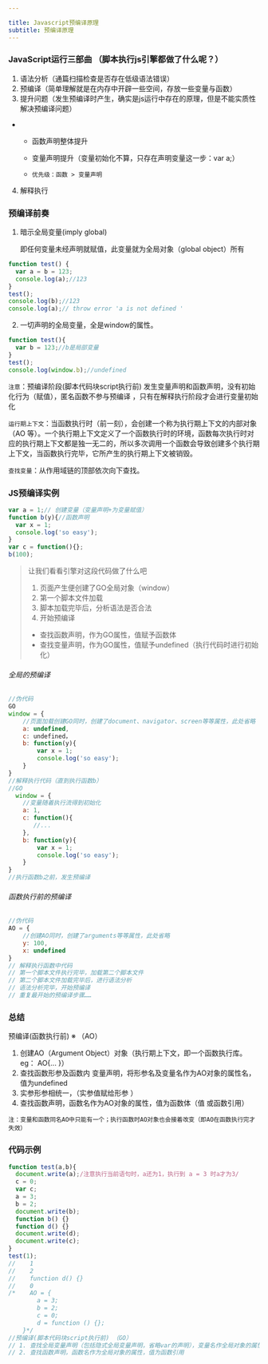 ```yaml
---

title: Javascript预编译原理
subtitle: 预编译原理
---
```


### JavaScript运行三部曲 （脚本执行js引擎都做了什么呢？）

1. 语法分析（通篇扫描检查是否存在低级语法错误）
2. 预编译（简单理解就是在内存中开辟一些空间，存放一些变量与函数）
3. 提升问题（发生预编译时产生，确实是js运行中存在的原理，但是不能实质性解决预编译问题）

- - 函数声明整体提升

  - 变量声明提升（变量初始化不算，只存在声明变量这一步：var a;）

  - `优先级：函数 > 变量声明`

4. 解释执行

### 预编译前奏

1. 暗示全局变量(imply  global)

   即任何变量未经声明就赋值，此变量就为全局对象（global object）所有

```javascript
function test() {
  var a = b = 123;
  console.log(a);//123
}
test();
console.log(b);//123
console.log(a);// throw error 'a is not defined '
```

2. 一切声明的全局变量，全是window的属性。

```javascript
function test(){ 
  var b = 123;//b是局部变量
}
test();
console.log(window.b);//undefined
```

`注意`：预编译阶段(脚本代码块script执行前) 发生变量声明和函数声明，没有初始化行为（赋值），匿名函数不参与预编译 ，只有在解释执行阶段才会进行变量初始化 

`运行期上下文`：当函数执行时（前一刻），会创建一个称为执行期上下文的内部对象（AO 等）。一个执行期上下文定义了一个函数执行时的环境，函数每次执行时对应的执行期上下文都是独一无二的，所以多次调用一个函数会导致创建多个执行期上下文，当函数执行完毕，它所产生的执行期上下文被销毁。

`查找变量`：从作用域链的顶部依次向下查找。

### JS预编译实例

```javascript
var a = 1;// 创建变量（变量声明+为变量赋值）
function b(y){//函数声明
  var x = 1;
  console.log('so easy');
}
var c = function(){};
b(100);
```

>让我们看看引擎对这段代码做了什么吧
>
>1. 页面产生便创建了GO全局对象（window）
>2. 第一个脚本文件加载
>3. 脚本加载完毕后，分析语法是否合法
>4. 开始预编译
>   - 查找函数声明，作为GO属性，值赋予函数体
>   - 查找变量声明，作为GO属性，值赋予undefined（执行代码时进行初始化）

###### 全局的预编译

```javascript
//伪代码
GO
window = {
    //页面加载创建GO同时，创建了document、navigator、screen等等属性，此处省略
    a: undefined,
    c: undefined，
    b: function(y){
        var x = 1;
        console.log('so easy');
    }
}
//解释执行代码（直到执行函数b）
//GO
  window = {
    //变量随着执行流得到初始化
    a: 1,
    c: function(){
       //...
    },
    b: function(y){
        var x = 1;
        console.log('so easy');
    }
}
//执行函数b之前，发生预编译
```

###### 函数执行前的预编译

```javascript
//伪代码
AO = {
    //创建AO同时，创建了arguments等等属性，此处省略
    y: 100,
    x: undefined
}
// 解释执行函数中代码
// 第一个脚本文件执行完毕，加载第二个脚本文件
// 第二个脚本文件加载完毕后，进行语法分析
// 语法分析完毕，开始预编译
// 重复最开始的预编译步骤……
```

### 总结

预编译(函数执行前) ※ （AO）

1. 创建AO（Argument Object）对象（执行期上下文，即一个函数执行库。 eg： AO{... }）
2. 查找函数形参及函数内 变量声明，将形参名及变量名作为AO对象的属性名，值为undefined
3. 实参形参相统一，（实参值赋给形参 ）
4. 查找函数声明，函数名作为AO对象的属性，值为函数体（值 或函数引用）

`注：变量和函数同名AO中只能有一个；执行函数时AO对象也会接着改变（即AO在函数执行完才失效）`

### 代码示例

```javascript
function test(a,b){
  document.write(a);/注意执行当前语句时，a还为1，执行到 a = 3 时a才为3/
  c = 0;
  var c;
  a = 3;
  b = 2;
  document.write(b);
  function b() {}
  function d() {}
  document.write(d);
  document.write(c);
}
test(1);
//    1
//    2
//    function d() {}
//    0
/*    AO = {
        a = 3;
        b = 2;
        c = 0;
        d = function () {};
    }*/
//预编译(脚本代码块script执行前) （GO）
// 1. 查找全局变量声明（包括隐式全局变量声明，省略var的声明），变量名作全局对象的属性，值为undefined
// 2. 查找函数声明，函数名作为全局对象的属性，值为函数引用
```